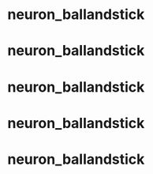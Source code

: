 # neuron_ballandstick
# neuron_ballandstick
# neuron_ballandstick
# neuron_ballandstick
# neuron_ballandstick
